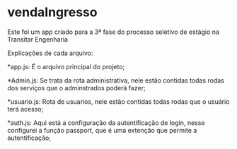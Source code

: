 # vendaIngresso
Este foi um app criado para a 3ª fase do processo seletivo de estágio na Transitar Engenharia

Explicações de cada arquivo:

*app.js: É o arquivo principal do projeto;

*Admin.js: Se trata da rota administrativa, nele estão contidas todas rodas dos serviços que o adminstrados poderá fazer;

*usuario.js: Rota de usuarios, nele estão contidas todas rodas que o usuário terá acesso;

*auth.js: Aqui está a configuração da autentificação de login, nesse configurei a função passport, que é uma extenção que permite a autentificação;


